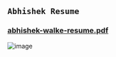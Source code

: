 ## `Abhishek Resume`
### [abhishek-walke-resume.pdf](https://github.com/abhishek-0713/Resume/files/10816681/abhishek-walke-resume.pdf)


![image](https://user-images.githubusercontent.com/105943862/218302676-80172e49-11b2-47de-ab37-da5b84493d43.png)
